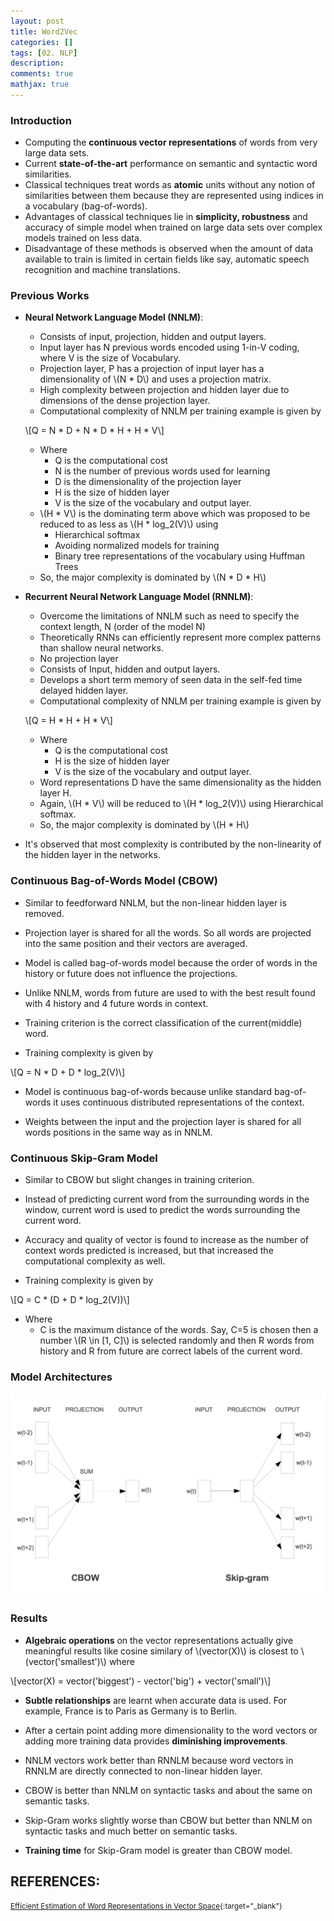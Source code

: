 ```yaml
---
layout: post
title: Word2Vec
categories: []
tags: [02. NLP]
description:
comments: true
mathjax: true
---
```


### Introduction
* Computing the **continuous vector representations** of words from very large data sets.
* Current **state-of-the-art** performance on semantic and syntactic word similarities.
* Classical techniques treat words as **atomic** units without any notion of similarities between them because they are represented using indices in a vocabulary (bag-of-words).
* Advantages of classical techniques lie in **simplicity, robustness** and accuracy of simple model when trained on large data sets over complex models trained on less data.
* Disadvantage of these methods is observed when the amount of data available to train is limited in certain fields like say, automatic speech recognition and machine translations.

### Previous Works

* **Neural Network Language Model (NNLM)**:
  * Consists of input, projection, hidden and output layers.
  * Input layer has N previous words encoded using 1-in-V coding, where V is the size of Vocabulary.
  * Projection layer, P has a projection of input layer has a dimensionality of \\(N * D\\) and uses a projection matrix.
  * High complexity between projection and hidden layer due to dimensions of the dense projection layer.
  * Computational complexity of NNLM per training example is given by 
  
  \\[Q = N * D + N * D * H + H * V\\]

    * Where
      * Q is the computational cost
      * N is the number of previous words used for learning
      * D is the dimensionality of the projection layer
      * H is the size of hidden layer
      * V is the size of the vocabulary and output layer.
    * \\(H * V\\) is the dominating term above which was proposed to be reduced to as less as \\(H * log_2(V)\\) using
      * Hierarchical softmax
      * Avoiding normalized models for training
      * Binary tree representations of the vocabulary using Huffman Trees
    * So, the major complexity is dominated by \\(N * D * H\\)

* **Recurrent Neural Network Language Model (RNNLM)**:
  * Overcome the limitations of NNLM such as need to specify the context length, N (order of the model N)
  * Theoretically RNNs can efficiently represent more complex patterns than shallow neural networks.
  * No projection layer
  * Consists of Input, hidden and output layers.
  * Develops a short term memory of seen data in the self-fed time delayed hidden layer.
  * Computational complexity of NNLM per training example is given by 
  
  \\[Q = H * H + H * V\\]
    * Where
      * Q is the computational cost
      * H is the size of hidden layer
      * V is the size of the vocabulary and output layer.
    * Word representations D have the same dimensionality as the hidden layer H.
    * Again, \\(H * V\\) will be reduced to \\(H * log_2(V)\\) using Hierarchical softmax.
    * So, the major complexity is dominated by \\(H * H\\)

* It's observed that most complexity is contributed by the non-linearity of the hidden layer in the networks.

### Continuous Bag-of-Words Model (CBOW)

* Similar to feedforward NNLM, but the non-linear hidden layer is removed.

* Projection layer is shared for all the words. So all words are projected into the same position and their vectors are averaged.

* Model is called bag-of-words model because the order of words in the history or future does not influence the projections.

* Unlike NNLM, words from future are used to with the best result found with 4 history and 4 future words in context.

* Training criterion is the correct classification of the current(middle) word.

* Training complexity is given by 

\\[Q = N * D + D * log_2(V)\\]

* Model is continuous bag-of-words because unlike standard bag-of-words it uses continuous distributed representations of the context.

* Weights between the input and the projection layer is shared for all words positions in the same way as in NNLM.

### Continuous Skip-Gram Model

* Similar to CBOW but slight changes in training criterion.

* Instead of predicting current word from the surrounding words in the window, current word is used to predict the words surrounding the current word.

* Accuracy and quality of vector is found to increase as the number of context words predicted is increased, but that increased the computational complexity as well.

* Training complexity is given by

\\[Q = C * (D + D * log_2(V))\\]

  * Where
    * C is the maximum distance of the words. Say, C=5 is chosen then a number \\(R \in [1, C]\\) is selected randomly and then R words from history and R from future are correct labels of the current word.

### Model Architectures

![CBOW and Skip-Gram Model Architectures](/assets/2017-07-11-word-to-vector-word-representations/fig-1-model-architectures.png?raw=true)

### Results

* **Algebraic operations** on the vector representations actually give meaningful results like cosine similary of \\(vector(X)\\) is closest to \\(vector('smallest')\\) where 

\\[vector(X) = vector('biggest')  - vector('big') + vector('small')\\]

* **Subtle relationships** are learnt when accurate data is used. For example, France is to Paris as Germany is to Berlin.

* After a certain point adding more dimensionality to the word vectors or adding more training data provides **diminishing improvements**.

* NNLM vectors work better than RNNLM because word vectors in RNNLM are directly connected to non-linear hidden layer.

* CBOW is better than NNLM on syntactic tasks and about the same on semantic tasks.

* Skip-Gram works slightly worse than CBOW but better than NNLM on syntactic tasks and much better on semantic tasks.

* **Training time** for Skip-Gram model is greater than CBOW model.


## REFERENCES:

<small>[Efficient Estimation of Word Representations in Vector Space](https://arxiv.org/pdf/1301.3781.pdf){:target="_blank"}</small>